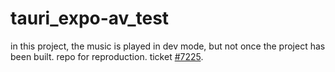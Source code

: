 # tauri_expo-av_test
in this project, the music is played in dev mode, but not once the project has been built.
repo for reproduction.
ticket [#7225](https://github.com/tauri-apps/tauri/issues/7225).